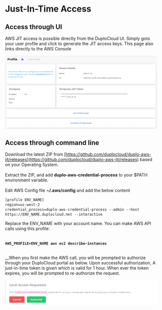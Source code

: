 # Just-In-Time Access

## Access through UI

AWS JIT access is possible directly from the DuploCloud UI. Simply goto your user profile and click to generate the JIT access keys.  This page also links directly to the AWS Console

![](<../../.gitbook/assets/Screen Shot 2022-06-29 at 11.58.46 PM.png>)

## Access through command line

Download the latest ZIP from [https://github.com/duplocloud/duplo-aws-jit/releases](https://github.com/duplocloud/duplo-aws-jit/releases) based on your Operating System.\
\
Extract the ZIP, and add **duplo-aws-credential-process** to your $PATH environment variable.\
\
Edit AWS Config file **\~/.aws/config** and add the below content

```
[profile ENV_NAME]
region=us-west-2
credential_process=duplo-aws-credential-process --admin --host https://ENV_NAME.duplocloud.net --interactive
```

Replace the ENV\_NAME with your account name. You can make AWS API calls using this profile:

\
**`AWS_PROFILE=ENV_NAME aws ec2 describe-instances`**

_<mark style="color:blue;"></mark>_\
_<mark style="color:blue;"></mark>_When you first make the AWS call, you will be prompted to authorize through your DuploCloud portal as below. Upon successful authorization, A just-in-time token is given which is valid for 1 hour. When ever the token expires, you will be prompted to re-authorize the request.

![](<../../.gitbook/assets/image (18).png>)

